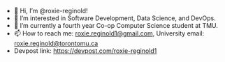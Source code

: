 - 👋 Hi, I’m @roxie-reginold!
- 👀 I’m interested in Software Development, Data Science, and DevOps.
- 🌱 I’m currently a fourth year Co-op Computer Science student at TMU.
- 📫 How to reach me: roxie.reginold1@gmail.com, University email: roxie.reginold@torontomu.ca
- Devpost link: https://devpost.com/roxie-reginold1

<!---
roxie-reginold/roxie-reginold is a ✨ special ✨ repository because its `README.md` (this file) appears on your GitHub profile.
You can click the Preview link to take a look at your changes.
--->
